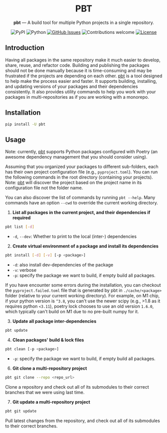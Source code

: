 <h1 align="center">PBT</h1>

<div align="center">
<b>pbt</b> — A build tool for multiple Python projects in a single repository.
    
![PyPI](https://img.shields.io/pypi/v/pbt)
![Python](https://img.shields.io/badge/python-v3.8+-blue.svg)
[![GitHub Issues](https://img.shields.io/github/issues/binh-vu/pbt.svg)](https://github.com/binh-vu/pbt/issues)
![Contributions welcome](https://img.shields.io/badge/contributions-welcome-orange.svg)
[![License](https://img.shields.io/badge/license-MIT-blue.svg)](https://opensource.org/licenses/MIT)

</div>

## Introduction

Having all packages in the same repository make it much easier to develop, share, reuse, and refactor code. Building and publishing the packages should not be done manually because it is time-consuming and may be frustrated if the projects are depending on each other. [pbt](https://github.com/binh-vu/pbt) is a tool designed to help make the process easier and faster. It supports building, installing, and updating versions of your packages and their dependencies consistently. It also provides utility commands to help you work with your packages in multi-repositories as if you are working with a monorepo.

## Installation

```bash
pip install -U pbt
```

## Usage

Note: currently, [pbt](https://github.com/binh-vu/pbt) supports Python packages configured with Poetry (an awesome dependency management that you should consider using).

Assuming that you organized your packages to different sub-folders, each has their own project configuration file (e.g., `pyproject.toml`). You can run the following commands in the root directory (containing your projects). Note: [pbt](https://github.com/binh-vu/pbt) will discover the project based on the project name in its configuration file not the folder name.

You can also discover the list of commands by running `pbt --help`. Many commands have an option `--cwd` to override the current working directory.

1. **List all packages in the current project, and their dependencies if required**

```bash
pbt list [-d]
```

- `-d`, `--dev`: Whether to print to the local (inter-) dependencies

2. **Create virtual environment of a package and install its dependencies**

```bash
pbt install [-d] [-v] [-p <package>]
```

- `-d`: also install dev-dependencies of the package
- `-v`: verbose
- `-p`: specify the package we want to build, if empty build all packages.

If you have encounter some errors during the installation, you can checkout the `pyproject.failed.toml` file that is generated by pbt in `./cache/<package>` folder (relative to your current working directory). For example, on M1 chip, if your python version is `^3.8`, you can't use the newer scipy (e.g., >1.8 as it requires python `<3.11`), poetry lock chooses to use an old version `1.6.0`, which typically can't build on M1 due to no pre-built numpy for it.

3. **Update all package inter-dependencies**

```bash
pbt update
```

4. **Clean packages' build & lock files**

```bash
pbt clean [-p <package>]
```

- `-p`: specify the package we want to build, if empty build all packages.

6. **Git clone a multi-repository project**

```bash
pbt git clone --repo <repo_url>
```

Clone a repository and check out all of its submodules to their correct branches that we were using last time.

7. **Git update a multi-repository project**

```bash
pbt git update
```

Pull latest changes from the repository, and check out all of its submodules to their correct branches.
